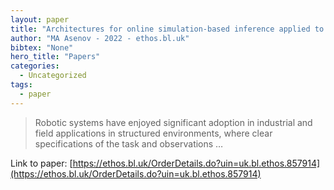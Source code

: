 ```yaml
---
layout: paper
title: "Architectures for online simulation-based inference applied to robot motion planning"
author: "MA Asenov - 2022 - ethos.bl.uk"
bibtex: "None"
hero_title: "Papers"
categories:
  - Uncategorized
tags:
  - paper
---
```

>Robotic systems have enjoyed significant adoption in industrial and field applications in structured environments, where clear specifications of the task and observations …

Link to paper: [https://ethos.bl.uk/OrderDetails.do?uin=uk.bl.ethos.857914](https://ethos.bl.uk/OrderDetails.do?uin=uk.bl.ethos.857914)



